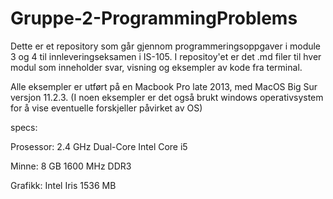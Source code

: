 # Gruppe-2-ProgrammingProblems
Dette er et repository som går gjennom programmeringsoppgaver i module 3 og 4 til innleveringseksamen i IS-105.
I repositoy'et er det .md filer til hver modul som inneholder svar, visning og eksempler av kode fra terminal.

Alle eksempler er utført på en Macbook Pro late 2013, med MacOS Big Sur versjon 11.2.3. 
(I noen eksempler er det også brukt windows operativsystem for å vise eventuelle forskjeller påvirket av OS)

specs:


Prosessor: 2.4 GHz Dual-Core Intel Core i5 

Minne: 8 GB 1600 MHz DDR3 

Grafikk: Intel Iris 1536 MB





